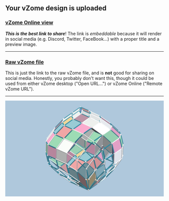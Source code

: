 ## Your vZome design is uploaded

### [vZome Online view][embed]

***This is the best link to share***!  The link is *embeddable* because it will render in social media (e.g. Discord, Twitter, FaceBook...) with a proper title and a preview image.

---

### [Raw vZome file][raw]

This is just the link to the raw vZome file, and is **not** good for
sharing on social media.
Honestly, you probably don't want this, though it could be used from either
vZome desktop ("Open URL...") or vZome Online ("Remote vZome URL").

---

![Image](<12-zone-3-fold-only-dissectedvZome.png>)


[embed]: <https://vzome.com/app/embed.py?url=https://raw.githubusercontent.com/John-Kostick/vzome-sharing/main/2021/09/09/10-00-32-12-zone-3-fold-only-dissectedvZome/12-zone-3-fold-only-dissectedvZome.vZome>
[raw]: <https://raw.githubusercontent.com/John-Kostick/vzome-sharing/main/2021/09/09/10-00-32-12-zone-3-fold-only-dissectedvZome/12-zone-3-fold-only-dissectedvZome.vZome>
